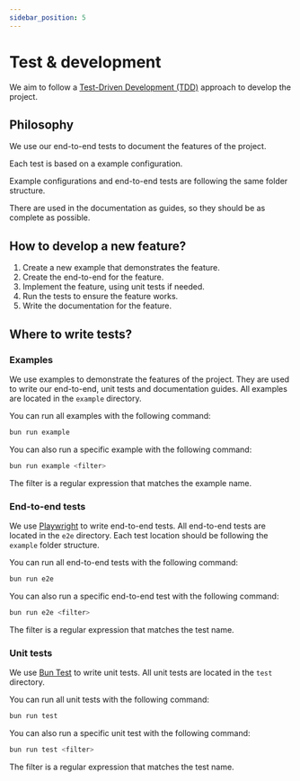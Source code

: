 ```yaml
---
sidebar_position: 5
---
```


# Test & development

We aim to follow a [Test-Driven Development (TDD)](https://en.wikipedia.org/wiki/Test-driven_development) approach to develop the project.

## Philosophy

We use our end-to-end tests to document the features of the project. 

Each test is based on a example configuration. 

Example configurations and end-to-end tests are following the same folder structure. 

There are used in the documentation as guides, so they should be as complete as possible.

## How to develop a new feature?

1. Create a new example that demonstrates the feature.
2. Create the end-to-end for the feature.
3. Implement the feature, using unit tests if needed.
4. Run the tests to ensure the feature works.
5. Write the documentation for the feature.

## Where to write tests?

### Examples

We use examples to demonstrate the features of the project.
They are used to write our end-to-end, unit tests and documentation guides.
All examples are located in the `example` directory.

You can run all examples with the following command:

```bash
bun run example
```

You can also run a specific example with the following command:

```bash
bun run example <filter>
```

The filter is a regular expression that matches the example name.

### End-to-end tests

We use [Playwright](https://playwright.dev/) to write end-to-end tests.
All end-to-end tests are located in the `e2e` directory.
Each test location should be following the `example` folder structure.

You can run all end-to-end tests with the following command:

```bash
bun run e2e
```

You can also run a specific end-to-end test with the following command:

```bash
bun run e2e <filter>
```

The filter is a regular expression that matches the test name.

### Unit tests

We use [Bun Test](https://bun.sh/docs/testing) to write unit tests.
All unit tests are located in the `test` directory.

You can run all unit tests with the following command:

```bash
bun run test
```

You can also run a specific unit test with the following command:

```bash
bun run test <filter>
```

The filter is a regular expression that matches the test name.
